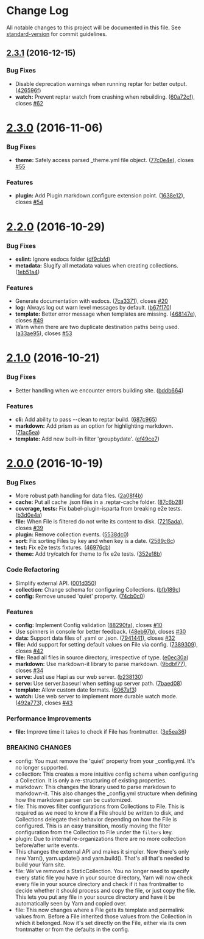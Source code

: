 # Change Log

All notable changes to this project will be documented in this file. See [standard-version](https://github.com/conventional-changelog/standard-version) for commit guidelines.

<a name="2.3.1"></a>
## [2.3.1](https://github.com/reptar/reptar/compare/v2.3.0...v2.3.1) (2016-12-15)


### Bug Fixes

* Disable deprecation warnings when running reptar for better output. ([426596f](https://github.com/reptar/reptar/commit/426596f))
* **watch:** Prevent reptar watch from crashing when rebuilding. ([60a72cf](https://github.com/reptar/reptar/commit/60a72cf)), closes [#62](https://github.com/reptar/reptar/issues/62)



<a name="2.3.0"></a>
# [2.3.0](https://github.com/reptar/reptar/compare/v2.2.0...v2.3.0) (2016-11-06)


### Bug Fixes

* **theme:** Safely access parsed _theme.yml file object. ([77c0e4e](https://github.com/reptar/reptar/commit/77c0e4e)), closes [#55](https://github.com/reptar/reptar/issues/55)


### Features

* **plugin:** Add Plugin.markdown.configure extension point. ([1638e12](https://github.com/reptar/reptar/commit/1638e12)), closes [#54](https://github.com/reptar/reptar/issues/54)



<a name="2.2.0"></a>
# [2.2.0](https://github.com/reptar/reptar/compare/v2.1.0...v2.2.0) (2016-10-29)


### Bug Fixes

* **eslint:** Ignore esdocs folder ([df9cbfd](https://github.com/reptar/reptar/commit/df9cbfd))
* **metadata:** Slugify all metadata values when creating collections. ([1eb51a4](https://github.com/reptar/reptar/commit/1eb51a4))


### Features

* Generate documentation with esdocs. ([7ca3371](https://github.com/reptar/reptar/commit/7ca3371)), closes [#20](https://github.com/reptar/reptar/issues/20)
* **log:** Always log out warn level messages by default. ([b67f170](https://github.com/reptar/reptar/commit/b67f170))
* **template:** Better error message when templates are missing. ([468147e](https://github.com/reptar/reptar/commit/468147e)), closes [#49](https://github.com/reptar/reptar/issues/49)
* Warn when there are two duplicate destination paths being used. ([a33ae95](https://github.com/reptar/reptar/commit/a33ae95)), closes [#53](https://github.com/reptar/reptar/issues/53)



<a name="2.1.0"></a>
# [2.1.0](https://github.com/reptar/reptar/compare/v2.0.0...v2.1.0) (2016-10-21)


### Bug Fixes

* Better handling when we encounter errors building site. ([bddb664](https://github.com/reptar/reptar/commit/bddb664))


### Features

* **cli:** Add ability to pass --clean to reptar build. ([687c965](https://github.com/reptar/reptar/commit/687c965))
* **markdown:** Add prism as an option for highlighting markdown. ([71ac5ea](https://github.com/reptar/reptar/commit/71ac5ea))
* **template:** Add new built-in filter 'groupbydate'. ([ef49ce7](https://github.com/reptar/reptar/commit/ef49ce7))



<a name="2.0.0"></a>
# [2.0.0](https://github.com/reptar/reptar/compare/v1.4.0...v2.0.0) (2016-10-19)


### Bug Fixes

* More robust path handling for data files. ([2a08f4b](https://github.com/reptar/reptar/commit/2a08f4b))
* **cache:** Put all cache .json files in a .reptar-cache folder. ([87c6b28](https://github.com/reptar/reptar/commit/87c6b28))
* **coverage, tests:** Fix babel-plugin-isparta from breaking e2e tests. ([b3d0e4a](https://github.com/reptar/reptar/commit/b3d0e4a))
* **file:** When File is filtered do not write its content to disk. ([7215ada](https://github.com/reptar/reptar/commit/7215ada)), closes [#39](https://github.com/reptar/reptar/issues/39)
* **plugin:** Remove collection events. ([5538dc0](https://github.com/reptar/reptar/commit/5538dc0))
* **sort:** Fix sorting Files by key and when key is a date. ([2589c8c](https://github.com/reptar/reptar/commit/2589c8c))
* **test:** Fix e2e tests fixtures. ([46976cb](https://github.com/reptar/reptar/commit/46976cb))
* **theme:** Add try/catch for theme to fix e2e tests. ([352e18b](https://github.com/reptar/reptar/commit/352e18b))


### Code Refactoring

* Simplify external API. ([001d350](https://github.com/reptar/reptar/commit/001d350))
* **collection:** Change schema for configuring Collections. ([bfb189c](https://github.com/reptar/reptar/commit/bfb189c))
* **config:** Remove unused 'quiet' property. ([74cb0c0](https://github.com/reptar/reptar/commit/74cb0c0))


### Features

* **config:** Implement Config validation ([88290fa](https://github.com/reptar/reptar/commit/88290fa)), closes [#10](https://github.com/reptar/reptar/issues/10)
* Use spinners in console for better feedback. ([48eb97b](https://github.com/reptar/reptar/commit/48eb97b)), closes [#30](https://github.com/reptar/reptar/issues/30)
* **data:** Support data files of .yaml or .json. ([7941441](https://github.com/reptar/reptar/commit/7941441)), closes [#32](https://github.com/reptar/reptar/issues/32)
* **file:** Add support for setting default values on File via config. ([7389309](https://github.com/reptar/reptar/commit/7389309)), closes [#42](https://github.com/reptar/reptar/issues/42)
* **file:** Read all files in source directory, irrespective of type. ([e0ec30a](https://github.com/reptar/reptar/commit/e0ec30a))
* **markdown:** Use markdown-it library to parse markdown. ([9bdbf77](https://github.com/reptar/reptar/commit/9bdbf77)), closes [#34](https://github.com/reptar/reptar/issues/34)
* **serve:** Just use Hapi as our web server. ([b238130](https://github.com/reptar/reptar/commit/b238130))
* **serve:** Use server.baseurl when setting up server path. ([7baed08](https://github.com/reptar/reptar/commit/7baed08))
* **template:** Allow custom date formats. ([6067af3](https://github.com/reptar/reptar/commit/6067af3))
* **watch:** Use web server to implement more durable watch mode. ([492a773](https://github.com/reptar/reptar/commit/492a773)), closes [#43](https://github.com/reptar/reptar/issues/43)


### Performance Improvements

* **file:** Improve time it takes to check if File has frontmatter. ([3e5ea36](https://github.com/reptar/reptar/commit/3e5ea36))


### BREAKING CHANGES

* config: You must remove the 'quiet' property from your
_config.yml. It's no longer supported.
* collection: This creates a more intuitive config schema when
configuring a Collection. It is only a re-structuring of existing
properties.
* markdown: This changes the library used to parse markdown to
markdown-it. This also changes the _config.yml structure when defining
how the markdown parser can be customized.
* file: This moves filter configurations from Collections to
File. This is required as we need to know if a File should be written
to disk, and Collections delegate their behavior depending on how the
File is configured. This is an easy transition, mostly moving the filter configuration
from the Collection to File under the `filters` key.
* plugin: Due to internal re-organizations there are no more
collection before/after write events.
* This changes the external API and makes it simpler.
Now there's only new Yarn(), yarn.update() and yarn.build(). That's
all that's needed to build your Yarn site.
* file: We've removed a StaticCollection. You no longer need
to specify every static file you have in your source directory, Yarn
will now check every file in your source directory and check if it has
frontmatter to decide whether it should process and copy the file,
or just copy the file. This lets you put any file in your source directory and have it be
automatically seen by Yarn and copied over.
* file: This now changes where a File gets its template and
permalink values from. Before a File inherited those values from
the Collection in which it belonged. Now it's set directly on the File,
either via its own frontmatter or from the defaults in the config.
